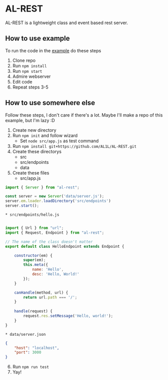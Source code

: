 # AL-REST
AL-REST is a lightweight class and event based rest server.

## How to use example
To run the code in the [example](./example-app) do these steps
1. Clone repo
2. Run `npm install`
3. Run `npm start`
4. Admire webserver
4. Edit code
5. Repeat steps 3-5

## How to use somewhere else
Follow these steps, I don't care if there's a lot. Maybe I'll make a repo of this example, but I'm lazy :D
1. Create new directory
2. Run `npm init` and follow wizard
    * Set `node src/app.js` as test command
3. Run `npm install git+https://github.com/AL1L/AL-REST.git`
4. Create these directorys
    * src
    * src/endpoints
    * data
5. Create these files
    * src/app.js

```js
import { Server } from "al-rest";

const server = new Server('data/server.js');
server.em.loader.loadDirectory('src/endpoints')
server.start();
```

    * src/endpoints/hello.js
    
```js

import { Url } from "url";
import { Request, Endpoint } from "al-rest";

// The name of the class doesn't matter
export default class HelloEndpoint extends Endpoint { 

    constructor(em) {
        super(em);
        this.meta({
            name: 'Hello',
            desc: 'Hello, World!'
        });
    }

    canHandle(method, url) {
        return url.path === '/';
    }
    
    handle(request) {
        request.res.setMessage('Hello, world!');
    }
}
```

    * data/server.json
    
```json
{
    "host": "localhost",
    "port": 3000
}
```

6. Run `npm run test`
7. Yay!
